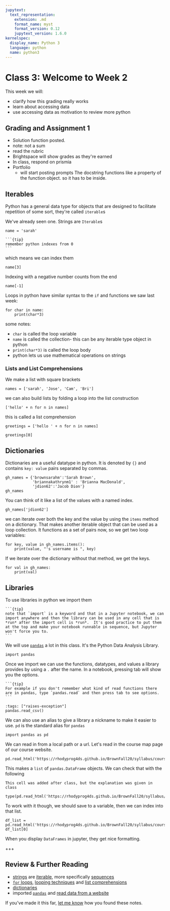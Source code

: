 ```yaml
---
jupytext:
  text_representation:
    extension: .md
    format_name: myst
    format_version: 0.12
    jupytext_version: 1.6.0
kernelspec:
  display_name: Python 3
  language: python
  name: python3
---
```


# Class 3: Welcome to Week 2

This week we will:
- clarify how this grading really works
- learn about accessing data
- use accessing data as motivation to review more python

## Grading and Assignment 1

- Solution function posted.
- note: not a sum
- read the rubric
- Brightspace will show grades as they're earned
- In class, respond on prismia
- Portfolio
  - will start posting prompts
   The docstring functions like a property of the function object. so it has to be inside.

## Iterables

Python has a general data type for objects that are designed to facilitate repetition of some sort, they're called `iterable`s

We've already seen one. Strings are `Iterable`s

```{code-cell} ipython3
name = 'sarah'
```

````{margin}
```{tip}
remember python indexes from 0
```
````
which means we can index them


```{code-cell} ipython3
name[3]
```
Indexing with a negative number counts from the end

```{code-cell} ipython3
name[-1]
```
Loops in python have similar syntax to the `if` and functions we saw last week:

```{code-cell} ipython3
for char in name:
    print(char*3)
```

some notes:
- `char` is called the loop variable
- `name` is called the collection- this can be any iterable type object in python
- `print(char*3)` is called the loop body
- python lets us use mathematical operations on strings

### Lists and List Comprehensions

We make a list with square brackets
```{code-cell} ipython3
names = ['sarah', 'Jose', 'Cam', 'Bri']
```

we can also build lists by folding a loop into the list construction

```{code-cell} ipython3
['hello' + n for n in names]
```

this is called a list comprehension

```{code-cell} ipython3
greetings = ['hello ' + n for n in names]
```

```{code-cell} ipython3
greetings[0]
```

## Dictionaries

Dictionaries are a useful datatype in python. It is denoted by `{}` and contains `key: value` pairs separated by commas.

```{code-cell} ipython3
gh_names = {'brownsarahm':'Sarah Brown',
            'briannakathrynm1' : 'Brianna MacDonald',
            'jdion62':'Jacob Dion'}
gh_names
```
You can think of it like a list of the values with a named index.

```{code-cell} ipython3
gh_names['jdion62']
```

we can iterate over both the key and the value by using the `items` method on a dictionary. That makes another iterable object that can be used as a loop collection. It functions as a set of pairs now, so we get two loop variables:

```{code-cell} ipython3
for key, value in gh_names.items():
    print(value, "'s username is ", key)
```

If we iterate over the dictionary without that method, we get the keys.
```{code-cell} ipython3
for val in gh_names:
    print(val)
```

## Libraries

To use libraries in python we import them
````{margin}
```{tip}
note that `import` is a keyword and that in a Jupyter notebook, we can import anywhere and then the library can be used in any cell that is *run* after the import cell is *run*.  It's good practice to put them at the top and make your notebook runnable in sequence, but Jupyter won't force you to.
```
````
We will use [`pandas`](https://pandas.pydata.org/) a lot in this class. It's the Python Data Analysis Library.

```{code-cell} ipython3
import pandas
```

Once we import we can use the functions, datatypes, and values a library provides by using a `.` after the name. In a notebook, pressing tab will show you the options.

````{margin}
```{tip}
For example if you don't remember what kind of read functions there are in pandas, type `pandas.read` and then press tab to see options.
```
````

```{code-cell} ipython3
:tags: ["raises-exception"]
pandas.read_csv()
```

We can also use an alias to give a library a nickname to make it easier to use. `pd` is the standard alias for `pandas`

```{code-cell} ipython3
import pandas as pd
```

We can read in from a local path or a url. Let's read in the course map page of our course website.

```{code-cell} ipython3
pd.read_html('https://rhodyprog4ds.github.io/BrownFall20/syllabus/course_map.html')
```

This makes a `list` of `pandas.DataFrame` objects. We can check that with the following

```{warning}
This cell was added after class, but the explanation was given in class
```

```{code-cell} ipython3
type(pd.read_html('https://rhodyprog4ds.github.io/BrownFall20/syllabus/course_map.html'))
```

To work with it though, we should save to a variable, then we can index into that list.

```{code-cell} ipython3
df_list = pd.read_html('https://rhodyprog4ds.github.io/BrownFall20/syllabus/course_map.html')
df_list[0]
```

When you display `DataFrames` in jupyter, they get nice formatting.

+++

## Review & Further Reading

- [strings](https://docs.python.org/3/library/stdtypes.html#textseq) are [iterable](https://docs.python.org/3/library/stdtypes.html#iterator-types), more specifically [sequences](https://docs.python.org/3/library/stdtypes.html#sequence-types-list-tuple-range)
- [`for` loops](https://docs.python.org/3/tutorial/controlflow.html#for-statements), [looping techniques](https://docs.python.org/3/tutorial/datastructures.html#looping-techniques) and [list comprehensions](https://docs.python.org/3/tutorial/datastructures.html#list-comprehensions)
- [dictionaries](https://docs.python.org/3/library/stdtypes.html#dict)
- imported [`pandas`](https://pandas.pydata.org/docs/user_guide/index.html) and [read data from a website](https://pandas.pydata.org/pandas-docs/stable/reference/api/pandas.read_html.html)

If you've made it this far, [let me know](https://forms.gle/PDATAmuRS5tAHiiZ8) how you found these notes. 
